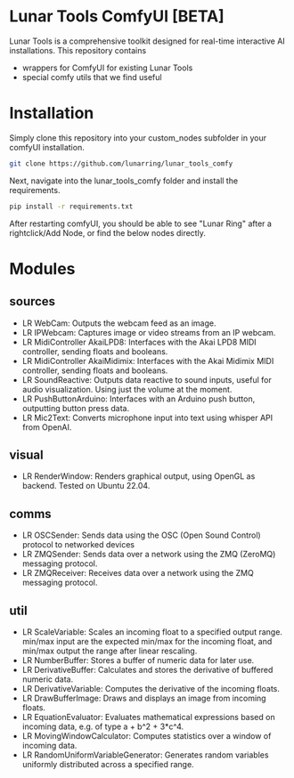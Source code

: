 # Lunar Tools ComfyUI [BETA]
Lunar Tools is a comprehensive toolkit designed for real-time interactive AI installations. This repository contains 
* wrappers for ComfyUI for existing Lunar Tools
* special comfy utils that we find useful

# Installation
Simply clone this repository into your custom_nodes subfolder in your comfyUI installation.
```bash
git clone https://github.com/lunarring/lunar_tools_comfy
```
Next, navigate into the lunar_tools_comfy folder and install the requirements.
```bash
pip install -r requirements.txt
```
After restarting comfyUI, you should be able to see "Lunar Ring" after a rightclick/Add Node, or find the below nodes directly.

# Modules
## sources
* LR WebCam: Outputs the webcam feed as an image.
* LR IPWebcam: Captures image or video streams from an IP webcam.
* LR MidiController AkaiLPD8: Interfaces with the Akai LPD8 MIDI controller, sending floats and booleans.
* LR MidiController AkaiMidimix: Interfaces with the Akai Midimix MIDI controller, sending floats and booleans.
* LR SoundReactive: Outputs data reactive to sound inputs, useful for audio visualization. Using just the volume at the moment.
* LR PushButtonArduino: Interfaces with an Arduino push button, outputting button press data.
* LR Mic2Text: Converts microphone input into text using whisper API from OpenAI.

## visual
* LR RenderWindow: Renders graphical output, using OpenGL as backend. Tested on Ubuntu 22.04.

## comms
* LR OSCSender: Sends data using the OSC (Open Sound Control) protocol to networked devices
* LR ZMQSender: Sends data over a network using the ZMQ (ZeroMQ) messaging protocol.
* LR ZMQReceiver: Receives data over a network using the ZMQ messaging protocol.

## util
* LR ScaleVariable: Scales an incoming float to a specified output range. min/max input are the expected min/max for the incoming float, and min/max output the range after linear rescaling.
* LR NumberBuffer: Stores a buffer of numeric data for later use.
* LR DerivativeBuffer: Calculates and stores the derivative of buffered numeric data.
* LR DerivativeVariable: Computes the derivative of the incoming floats.
* LR DrawBufferImage: Draws and displays an image from incoming floats.
* LR EquationEvaluator: Evaluates mathematical expressions based on incoming data, e.g. of type a + b^2 + 3*c^4.
* LR MovingWindowCalculator: Computes statistics over a window of incoming data.
* LR RandomUniformVariableGenerator: Generates random variables uniformly distributed across a specified range.
